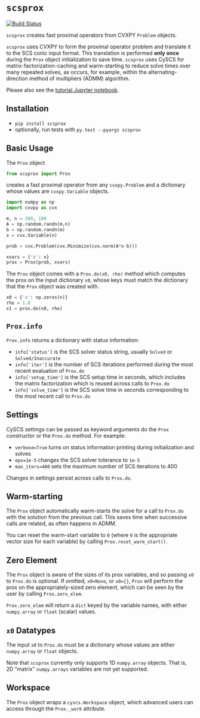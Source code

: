 # `scsprox`
[![Build Status](https://travis-ci.org/ajfriend/scsprox.svg?branch=master)](https://travis-ci.org/ajfriend/scsprox)

`scsprox` creates fast proximal operators from CVXPY `Problem` objects.

`scsprox` uses CVXPY to form the proximal operator problem and
translate it to the SCS conic input format.
This translation is performed **only once** during the `Prox`
object initialization to save time.
`scsprox` uses CySCS for matrix-factorization-caching and
warm-starting to reduce solve times over many repeated solves,
as occurs, for example, within the alternating-direction method
of multipliers (ADMM) algorithm.

Please also see the [tutorial Jupyter notebook](tutorial.ipynb).

## Installation
- `pip install scsprox`
- optionally, run tests with `py.test --pyargs scsprox`

## Basic Usage
The `Prox` object
```python
from scsprox import Prox
```

creates a fast proximal operator from any
`cvxpy.Problem` and a dictionary whose values are `cvxpy.Variable` objects.

```python
import numpy as np
import cxvpy as cvx

m, n = 200, 100
A = np.random.randn(m,n)
b = np.random.randn(m)
x = cvx.Variable(n)

prob = cvx.Problem(cvx.Minimize(cvx.norm(A*x-b)))

xvars = {'x': x}
prox = Prox(prob, xvars)
```

The `Prox` object comes with a `Prox.do(x0, rho)` method which computes the prox on the input dictionary `x0`, whose keys must match the dictionary that the `Prox` object was created with.

```python
x0 = {'x': np.zeros(n)}
rho = 1.0
x1 = prox.do(x0, rho)
```

## `Prox.info`
`Prox.info` returns a dictionary with status information:
- `info['status']` is the SCS solver status string, usually `Solved` or `Solved/Inaccurate`
- `info['iter']` is the number of SCS iterations performed during the most recent evaluation of `Prox.do`
- `info['setup_time']` is the SCS setup time in seconds, which includes the matrix factorization which is reused across calls to `Prox.do`
- `info['solve_time']` is the SCS solve time in seconds corresponding to
the most recent call to `Prox.do`

## Settings
CySCS settings can be passed as keyword arguments do the `Prox` constructor
or the `Prox.do` method. For example:
- `verbose=True` turns on status information printing during initialization and solves
- `eps=1e-5` changes the SCS solver tolerance to `1e-5`
- `max_iters=400` sets the maximum number of SCS iterations to 400

Changes in settings persist across calls to `Prox.do`.

## Warm-starting
The `Prox` object automatically warm-starts the solve for a call to
`Prox.do` with the solution from the previous call.
This saves time when successive calls are related,
as often happens in ADMM.

You can reset the warm-start variable to `0` (where `0` is the appropriate
vector size for each variable) by calling `Prox.reset_warm_start()`.

## Zero Element
The `Prox` object is aware of the sizes of its prox variables,
and so passing `x0` to `Prox.do` is optional. If omitted,
`x0=None`, or `x0={}`, `Prox` will perform the prox
on the appropriately-sized zero element, which can be seen by
the user by calling `Prox.zero_elem`.

`Prox.zero_elem` will return a `dict` keyed by the variable names, with
either `numpy.array` or `float` (scalar) values.

## `x0` Datatypes
The input `x0` to `Prox.do` must be a dictionary whose values
are either `numpy.array` or `float` objects.

Note that `scsprox` currently only supports 1D `numpy.array` objects.
That is, 2D "matrix" `numpy.arrays` variables are not yet supported.

## Workspace 
The `Prox` object wraps a `cyscs.Workspace` object, which advanced users can access through the `Prox._work` attribute.

